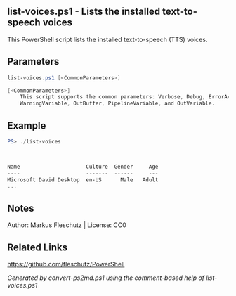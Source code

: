## list-voices.ps1 - Lists the installed text-to-speech voices

This PowerShell script lists the installed text-to-speech (TTS) voices.

## Parameters
```powershell
list-voices.ps1 [<CommonParameters>]

[<CommonParameters>]
    This script supports the common parameters: Verbose, Debug, ErrorAction, ErrorVariable, WarningAction, 
    WarningVariable, OutBuffer, PipelineVariable, and OutVariable.
```

## Example
```powershell
PS> ./list-voices



Name                     Culture  Gender     Age
----                     -------  ------     ---
Microsoft David Desktop  en-US      Male   Adult
...

```

## Notes
Author: Markus Fleschutz | License: CC0

## Related Links
https://github.com/fleschutz/PowerShell

*Generated by convert-ps2md.ps1 using the comment-based help of list-voices.ps1*
